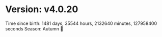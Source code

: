 # Version: v4.0.20
Time since birth: 1481 days, 35544 hours, 2132640 minutes, 127958400 seconds
Season: Autumn 🍁

